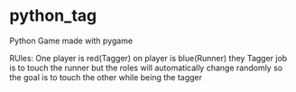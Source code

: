 # python_tag

Python Game made with pygame

RUles:
  One player is red(Tagger) on player is blue(Runner)
  they Tagger job is to touch the runner but the roles will automatically change randomly so the goal is to touch the other while being the tagger
